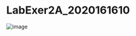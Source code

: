 # LabExer2A_2020161610
 ![image](https://user-images.githubusercontent.com/101295973/162867204-43f21f41-93d6-4fe3-b255-13e5587ffc92.png)

